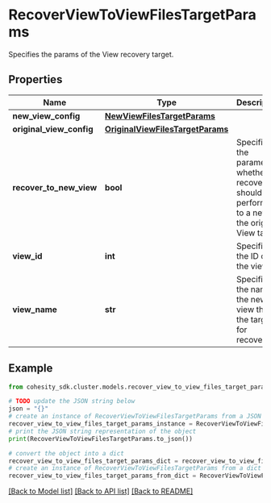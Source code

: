 # RecoverViewToViewFilesTargetParams

Specifies the params of the View recovery target.

## Properties

Name | Type | Description | Notes
------------ | ------------- | ------------- | -------------
**new_view_config** | [**NewViewFilesTargetParams**](NewViewFilesTargetParams.md) |  | [optional] 
**original_view_config** | [**OriginalViewFilesTargetParams**](OriginalViewFilesTargetParams.md) |  | [optional] 
**recover_to_new_view** | **bool** | Specifies the parameter whether the recovery should be performed to a new or the original View target. | 
**view_id** | **int** | Specifies the ID of the view. | [optional] 
**view_name** | **str** | Specifies the name of the new view that&#39;s the target for recovery. | [optional] 

## Example

```python
from cohesity_sdk.cluster.models.recover_view_to_view_files_target_params import RecoverViewToViewFilesTargetParams

# TODO update the JSON string below
json = "{}"
# create an instance of RecoverViewToViewFilesTargetParams from a JSON string
recover_view_to_view_files_target_params_instance = RecoverViewToViewFilesTargetParams.from_json(json)
# print the JSON string representation of the object
print(RecoverViewToViewFilesTargetParams.to_json())

# convert the object into a dict
recover_view_to_view_files_target_params_dict = recover_view_to_view_files_target_params_instance.to_dict()
# create an instance of RecoverViewToViewFilesTargetParams from a dict
recover_view_to_view_files_target_params_from_dict = RecoverViewToViewFilesTargetParams.from_dict(recover_view_to_view_files_target_params_dict)
```
[[Back to Model list]](../README.md#documentation-for-models) [[Back to API list]](../README.md#documentation-for-api-endpoints) [[Back to README]](../README.md)


